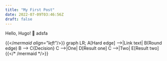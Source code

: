 ```yaml
---
title: "My First Post"
date: 2022-07-09T03:46:56Z
draft: false
---
```


Hello, Hugo! 🐝 adsfa

{{</*mermaid align="left"*/>}}
graph LR;
    A[Hard edge] -->|Link text| B(Round edge)
    B --> C{Decision}
    C -->|One| D[Result one]
    C -->|Two| E[Result two]
{{</* /mermaid */>}}
